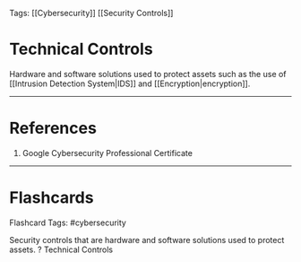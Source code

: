 Tags: [[Cybersecurity]] [[Security Controls]]
# Technical Controls

Hardware and software solutions used to protect assets such as the use of [[Intrusion Detection System|IDS]] and [[Encryption|encryption]].

---
# References

1. Google Cybersecurity Professional Certificate

---
# Flashcards

Flashcard Tags: #cybersecurity 

Security controls that are hardware and software solutions used to protect assets.
?
Technical Controls
<!--SR:!2024-05-02,3,250-->